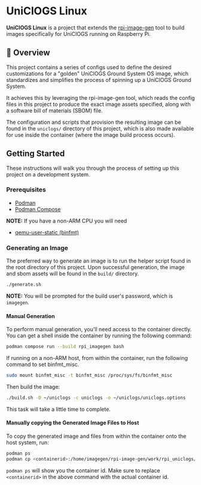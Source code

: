 # UniClOGS Linux

**UniClOGS Linux** is a project that extends the
[rpi-image-gen](https://github.com/raspberrypi/rpi-image-gen)
tool to build images specifically for UniClOGS running on Raspberry Pi.

## 📖 Overview

This project contains a series of configs used to define the desired
customizations for a "golden" UniClOGS Ground System OS image, which
standardizes and simplifies the process of spinning up a UniClOGS Ground System.

It achieves this by leveraging the rpi-image-gen tool, which reads the config
files in this project to produce the exact image assets specified, along with a
software bill of materials (SBOM) file.

The configuration and scripts that provision the resulting image can be found in
the `uniclogs/` directory of this project, which is also made available for use
inside the container (where the image build process occurs).

## Getting Started

These instructions will walk you through the process of setting up this project
on a development system.

### Prerequisites
- [Podman](https://podman.io/docs/installation) 
- [Podman Compose](https://github.com/containers/podman-compose)

**NOTE:** If you have a non-ARM CPU you will need
- [qemu-user-static (binfmt)](https://www.qemu.org/docs/master/about/emulation.html)

### Generating an Image

The preferred way to generate an image is to run the helper script found in the
root directory of this project. Upon successful generation, the image and sbom
assets will be found in the `build/` directory.

```sh
./generate.sh
```

**NOTE:** You will be prompted for the build user's password, which is
`imagegen`.

#### Manual Generation

To perform manual generation, you'll need access to the container directly. You
can get a shell inside the container by running the following command:

```sh
podman compose run --build rpi_imagegen bash
```

If running on a non-ARM host, from within the container, run the following
command to set binfmt_misc.

```sh
sudo mount binfmt_misc -t binfmt_misc /proc/sys/fs/binfmt_misc
```

Then build the image:

```sh
./build.sh -D ~/uniclogs -c uniclogs -o ~/uniclogs/uniclogs.options
```

This task will take a little time to complete.

#### Manually copying the Generated Image Files to Host

To copy the generated image and files from within the container onto the host
system, run:

```sh
podman ps
podman cp <containerid>:/home/imagegen/rpi-image-gen/work/rpi_uniclogs/deploy /path/to/destination
```

`podman ps` will show you the container id. Make sure to replace `<containerid>`
in the above command with the actual container id.
